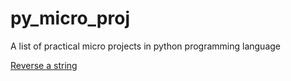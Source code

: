 # py_micro_proj

A list of practical micro projects in python programming language

[Reverse a string](https://github.com/mepkn/py_micro_prj/blob/main/reverse_string.py)